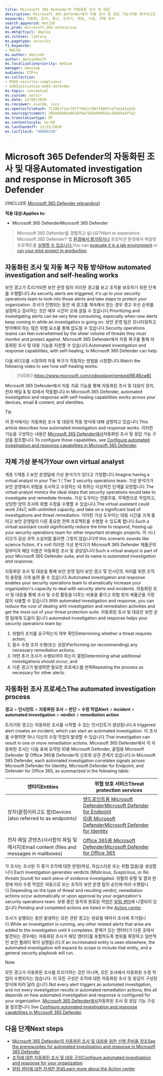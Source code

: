```yaml
---
title: Microsoft 365 Defender의 자동화된 조사 및 대응
description: Microsoft 365 Defender에서 자동 조사 및 응답 기능(자동 복구라고도 하는)에 대한 개요를 얻습니다.
keywords: 자동화, 조사, 경고, 트리거, 작업, 수정, 자체 복구
search.appverid: met150
ms.prod: microsoft-365-enterprise
ms.mktglfcycl: deploy
ms.sitesec: library
ms.pagetype: security
f1.keywords:
- NOCSH
ms.author: deniseb
author: denisebmsft
ms.localizationpriority: medium
manager: dansimp
audience: ITPro
ms.collection:
- M365-security-compliance
- m365initiative-m365-defender
ms.topic: conceptual
ms.custom: autoir
ms.date: 12/09/2020
ms.reviewer: evaldm, isco
ms.openlocfilehash: 7c28b7f3ac797f7402cfdb1f604fcef1e142a31b
ms.sourcegitcommit: 29eb89b8ba0628fbef350e8995d2c38369a4ffa2
ms.translationtype: MT
ms.contentlocale: ko-KR
ms.lasthandoff: 12/15/2020
ms.locfileid: "49683310"
---
```

# <a name="automated-investigation-and-response-in-microsoft-365-defender"></a><span data-ttu-id="7cf56-104">Microsoft 365 Defender의 자동화된 조사 및 대응</span><span class="sxs-lookup"><span data-stu-id="7cf56-104">Automated investigation and response in Microsoft 365 Defender</span></span>

[!INCLUDE [Microsoft 365 Defender rebranding](../includes/microsoft-defender.md)]


<span data-ttu-id="7cf56-105">**적용 대상:**</span><span class="sxs-lookup"><span data-stu-id="7cf56-105">**Applies to:**</span></span>
- <span data-ttu-id="7cf56-106">Microsoft 365 Defender</span><span class="sxs-lookup"><span data-stu-id="7cf56-106">Microsoft 365 Defender</span></span>

> <span data-ttu-id="7cf56-107">Microsoft 365 Defender를 경험하고 싶나요?</span><span class="sxs-lookup"><span data-stu-id="7cf56-107">Want to experience Microsoft 365 Defender?</span></span> <span data-ttu-id="7cf56-108">랩 [환경에서 평가하거나](https://aka.ms/mtp-trial-lab) 프로덕션 환경에서 파일럿 프로젝트를 [실행할 수 있습니다.](https://aka.ms/m365d-pilotplaybook)</span><span class="sxs-lookup"><span data-stu-id="7cf56-108">You can [evaluate it in a lab environment](https://aka.ms/mtp-trial-lab) or [run your pilot project in production](https://aka.ms/m365d-pilotplaybook).</span></span>
>

## <a name="how-automated-investigation-and-self-healing-works"></a><span data-ttu-id="7cf56-109">자동화된 조사 및 자동 복구 작동 방식</span><span class="sxs-lookup"><span data-stu-id="7cf56-109">How automated investigation and self-healing works</span></span>

<span data-ttu-id="7cf56-110">보안 경고가 트리거되면 보안 운영 팀이 이러한 경고를 보고 조직을 보호하기 위한 단계를 수행합니다.</span><span class="sxs-lookup"><span data-stu-id="7cf56-110">As security alerts are triggered, it's up to your security operations team to look into those alerts and take steps to protect your organization.</span></span> <span data-ttu-id="7cf56-111">조사가 진행되는 동안 새 경고를 계속해서 받는 경우 경고 우선 순위를 설정하고 검사하는 것은 매우 시간이 오래 걸릴 수 있습니다.</span><span class="sxs-lookup"><span data-stu-id="7cf56-111">Prioritizing and investigating alerts can be very time consuming, especially when new alerts keep coming in while an investigation is going on.</span></span> <span data-ttu-id="7cf56-112">보안 운영 팀은 모니터링하고 방어해야 하는 많은 위협 요소를 통해 압도될 수 있습니다.</span><span class="sxs-lookup"><span data-stu-id="7cf56-112">Security operations teams can feel overwhelmed by the sheer volume of threats they must monitor and protect against.</span></span> <span data-ttu-id="7cf56-113">Microsoft 365 Defender에서 자동 복구를 통해 자동화된 조사 및 대응 기능을 지원할 수 있습니다.</span><span class="sxs-lookup"><span data-stu-id="7cf56-113">Automated investigation and response capabilities, with self-healing, in Microsoft 365 Defender can help.</span></span>

<span data-ttu-id="7cf56-114">다음 비디오를 시청하여 자동 복구가 작동하는 방법을 시청합니다.</span><span class="sxs-lookup"><span data-stu-id="7cf56-114">Watch the following video to see how self-healing works:</span></span>

> [!VIDEO https://www.microsoft.com/videoplayer/embed/RE4BzwB]

<span data-ttu-id="7cf56-115">Microsoft 365 Defender에서 자동 치료 기능을 통해 자동화된 조사 및 대응이 장치, 전자 메일 & 및 ID에서 작동합니다.</span><span class="sxs-lookup"><span data-stu-id="7cf56-115">In Microsoft 365 Defender, automated investigation and response with self-healing capabilities works across your devices, email & content, and identities.</span></span>
 
> [!TIP]
> <span data-ttu-id="7cf56-116">이 문서에서는 자동화된 조사 및 대응의 작동 방식에 대해 설명하고 있습니다.</span><span class="sxs-lookup"><span data-stu-id="7cf56-116">This article describes how automated investigation and response works.</span></span> <span data-ttu-id="7cf56-117">이러한 기능을 구성하는 내용은 [Microsoft 365 Defender에서](mtp-configure-auto-investigation-response.md)자동화된 조사 및 응답 기능 구성을 참조합니다.</span><span class="sxs-lookup"><span data-stu-id="7cf56-117">To configure these capabilities, see [Configure automated investigation and response capabilities in Microsoft 365 Defender](mtp-configure-auto-investigation-response.md).</span></span>

## <a name="your-own-virtual-analyst"></a><span data-ttu-id="7cf56-118">자체 가상 분석가</span><span class="sxs-lookup"><span data-stu-id="7cf56-118">Your own virtual analyst</span></span>

<span data-ttu-id="7cf56-119">계층 1/계층 2 보안 운영팀에 가상 분석가가 있다고 가정합니다.</span><span class="sxs-lookup"><span data-stu-id="7cf56-119">Imagine having a virtual analyst in your Tier 1 / Tier 2 security operations team.</span></span> <span data-ttu-id="7cf56-120">가상 분석가가 보안 운영에서 위협을 조사하고 수정하는 데 취하는 이상적인 단계를 모방합니다.</span><span class="sxs-lookup"><span data-stu-id="7cf56-120">The virtual analyst mimics the ideal steps that security operations would take to investigate and remediate threats.</span></span> <span data-ttu-id="7cf56-121">가상 도우미는 연중무휴, 무제한으로 작업하고, 상당한 양의 조사와 위협 수정을 수행할 수 있습니다.</span><span class="sxs-lookup"><span data-stu-id="7cf56-121">The virtual assistant could work 24x7, with unlimited capacity, and take on a significant load of investigations and threat remediation.</span></span> <span data-ttu-id="7cf56-122">이러한 가상 도우미는 대응 시간을 크게 줄이고 보안 운영팀이 다른 중요한 전략 프로젝트를 수행할 수 있도록 합니다.</span><span class="sxs-lookup"><span data-stu-id="7cf56-122">Such a virtual assistant could significantly reduce the time to respond, freeing up your security operations team for other important strategic projects.</span></span> <span data-ttu-id="7cf56-123">이 시나리오가 공상 과학 소설처럼 들리면 그렇지 않습니다!</span><span class="sxs-lookup"><span data-stu-id="7cf56-123">If this scenario sounds like science fiction, it's not!</span></span> <span data-ttu-id="7cf56-124">이러한 가상 분석가가 Microsoft 365 Defender 제품군의 일부이자 해당 이름은 자동화된 조사 및 *응답입니다.*</span><span class="sxs-lookup"><span data-stu-id="7cf56-124">Such a virtual analyst is part of your Microsoft 365 Defender suite, and its name is *automated investigation and response*.</span></span>

<span data-ttu-id="7cf56-125">자동화된 조사 및 대응을 통해 보안 운영 팀이 보안 경고 및 인시던트 처리를 위한 조직의 용량을 크게 늘려 줄 수 있습니다.</span><span class="sxs-lookup"><span data-stu-id="7cf56-125">Automated investigation and response enables your security operations team to dramatically increase your organization's capacity to deal with security alerts and incidents.</span></span> <span data-ttu-id="7cf56-126">자동화된 조사 및 대응을 통해 조사 및 수정 활동을 다루는 비용을 줄이고 위협 방지 제품군을 가장 많이 사용할 수 있습니다.</span><span class="sxs-lookup"><span data-stu-id="7cf56-126">With automated investigation and response, you can reduce the cost of dealing with investigation and remediation activities and get the most out of your threat protection suite.</span></span> <span data-ttu-id="7cf56-127">자동화된 조사 및 대응은 보안 운영 팀에게 도움이 됩니다.</span><span class="sxs-lookup"><span data-stu-id="7cf56-127">automated investigation and response helps your security operations team by:</span></span>

1. <span data-ttu-id="7cf56-128">위협이 조치를 요구하는지 여부 확인</span><span class="sxs-lookup"><span data-stu-id="7cf56-128">Determining whether a threat requires action;</span></span>
2. <span data-ttu-id="7cf56-129">필수 수정 조치 수행(또는 권장)</span><span class="sxs-lookup"><span data-stu-id="7cf56-129">Performing (or recommending) any necessary remediation actions;</span></span>
3. <span data-ttu-id="7cf56-130">어떤 추가 조사가 수행되어야 하는지 결정</span><span class="sxs-lookup"><span data-stu-id="7cf56-130">Determining what additional investigations should occur; and</span></span>
4. <span data-ttu-id="7cf56-131">다른 경고가 발생하면 필요한 프로세스를 반복</span><span class="sxs-lookup"><span data-stu-id="7cf56-131">Repeating the process as necessary for other alerts.</span></span>

## <a name="the-automated-investigation-process"></a><span data-ttu-id="7cf56-132">자동화된 조사 프로세스</span><span class="sxs-lookup"><span data-stu-id="7cf56-132">The automated investigation process</span></span>

<span data-ttu-id="7cf56-133">**경고** > **인시던트** > **자동화된 조사** > **판단** > **수정 작업**</span><span class="sxs-lookup"><span data-stu-id="7cf56-133">**Alert** > **incident** > **automated investigation** > **verdict** > **remediation action**</span></span>

<span data-ttu-id="7cf56-134">트리거된 경고는 자동화된 조사를 시작할 수 있는 인시던트가 생성됩니다.</span><span class="sxs-lookup"><span data-stu-id="7cf56-134">A triggered alert creates an incident, which can start an automated investigation.</span></span> <span data-ttu-id="7cf56-135">이 조사를 수행하면 하나 이상의 수정 작업이 발생할 수 있습니다.</span><span class="sxs-lookup"><span data-stu-id="7cf56-135">That investigation can result in one or more remediation actions.</span></span> <span data-ttu-id="7cf56-136">Microsoft 365 Defender에서 각 자동화된 조사는 다음 표에 요약된 ID용 Microsoft Defender, 끝점용 Microsoft Defender 및 Office 365용 Defender의 신호와 상관 관계가 있습니다.</span><span class="sxs-lookup"><span data-stu-id="7cf56-136">In Microsoft 365 Defender, each automated investigation correlates signals across Microsoft Defender for Identity, Microsoft Defender for Endpoint, and Defender for Office 365, as summarized in the following table:</span></span> 

|<span data-ttu-id="7cf56-137">엔터티</span><span class="sxs-lookup"><span data-stu-id="7cf56-137">Entities</span></span> |<span data-ttu-id="7cf56-138">위협 보호 서비스</span><span class="sxs-lookup"><span data-stu-id="7cf56-138">Threat protection services</span></span>  |
|---------|---------|
|<span data-ttu-id="7cf56-139">장치(끝점이라고도 함)</span><span class="sxs-lookup"><span data-stu-id="7cf56-139">Devices (also referred to as endpoints)</span></span>     |[<span data-ttu-id="7cf56-140">엔드포인트용 Microsoft Defender</span><span class="sxs-lookup"><span data-stu-id="7cf56-140">Microsoft Defender for Endpoint</span></span>](https://docs.microsoft.com/windows/security/threat-protection/microsoft-defender-atp/automated-investigations)<br/>[<span data-ttu-id="7cf56-141">ID용 Microsoft Defender</span><span class="sxs-lookup"><span data-stu-id="7cf56-141">Microsoft Defender for Identity</span></span>](https://docs.microsoft.com/azure-advanced-threat-protection/what-is-atp) |      
|<span data-ttu-id="7cf56-142">전자 메일 콘텐츠(사서함의 파일 및 메시지)</span><span class="sxs-lookup"><span data-stu-id="7cf56-142">Email content (files and messages in mailboxes)</span></span>     |[<span data-ttu-id="7cf56-143">Office 365용 Microsoft Defender</span><span class="sxs-lookup"><span data-stu-id="7cf56-143">Microsoft Defender for Office 365</span></span>](https://docs.microsoft.com/microsoft-365/security/office-365-security/office-365-atp)         |

<span data-ttu-id="7cf56-144">각 조사는 조사된 각 증거 조각에 대한 판정(악성, 의심스러운 또는 위협 없음)을 생성합니다.</span><span class="sxs-lookup"><span data-stu-id="7cf56-144">Each investigation generates verdicts (*Malicious*, *Suspicious*, or *No threats found*) for each piece of evidence investigated.</span></span> <span data-ttu-id="7cf56-145">위협의 유형 및 결과 판정에 따라 수정 작업은 자동으로 또는 조직의 보안 운영 팀의 승인에 따라 수행됩니다.</span><span class="sxs-lookup"><span data-stu-id="7cf56-145">Depending on the type of threat and resulting verdict, remediation actions occur automatically or upon approval by your organization's security operations team.</span></span> <span data-ttu-id="7cf56-146">보류 중인 동작과 완료된 작업은 [알림 센터](mtp-action-center.md)에 나열되어 있습니다.</span><span class="sxs-lookup"><span data-stu-id="7cf56-146">Pending and completed actions are listed in the [Action center](mtp-action-center.md).</span></span>

<span data-ttu-id="7cf56-147">조사가 실행되는 동안 발생하는 모든 관련 경고는 완료될 때까지 조사에 추가됩니다.</span><span class="sxs-lookup"><span data-stu-id="7cf56-147">While an investigation is running, any other related alerts that arise are added to the investigation until it completes.</span></span> <span data-ttu-id="7cf56-148">문제가 있는 엔터티가 다른 곳에서 발견되는 경우에는 자동화된 조사가 해당 엔터티를 포함하도록 범위를 확장하고 일반적인 보안 플레이 북이 실행됩니다.</span><span class="sxs-lookup"><span data-stu-id="7cf56-148">If an incriminated entity is seen elsewhere, the automated investigation will expand its scope to include that entity, and a general security playbook will run.</span></span> 

> [!NOTE]
> <span data-ttu-id="7cf56-149">모든 경고가 자동화된 조사를 트리거하는 것은 아니며, 모든 조사에서 자동화된 수정 작업이 수행되지는 않습니다. 이 모든 구성은 조직에 대한 자동화된 조사 및 응답이 구성된 방식에 따라 달라 습니다.</span><span class="sxs-lookup"><span data-stu-id="7cf56-149">Not every alert triggers an automated investigation, and not every investigation results in automated remediation actions; this all depends on how automated investigation and response is configured for your organization.</span></span> <span data-ttu-id="7cf56-150">[Microsoft 365 Defender에서](mtp-configure-auto-investigation-response.md)자동화된 조사 및 응답 기능 구성을 참조합니다.</span><span class="sxs-lookup"><span data-stu-id="7cf56-150">See [Configure automated investigation and response capabilities in Microsoft 365 Defender](mtp-configure-auto-investigation-response.md).</span></span>


## <a name="next-steps"></a><span data-ttu-id="7cf56-151">다음 단계</span><span class="sxs-lookup"><span data-stu-id="7cf56-151">Next steps</span></span>

- [<span data-ttu-id="7cf56-152">Microsoft 365 Defender의 자동화된 조사 및 대응을 위한 선행 준비를 참조</span><span class="sxs-lookup"><span data-stu-id="7cf56-152">See the prerequisites for automated investigation and response in Microsoft 365 Defender</span></span>](mtp-configure-auto-investigation-response.md#prerequisites-for-automated-investigation-and-response-in-microsoft-365-defender)
- [<span data-ttu-id="7cf56-153">조직에 대한 자동화된 조사 및 대응 구성</span><span class="sxs-lookup"><span data-stu-id="7cf56-153">Configure automated investigation and response for your organization</span></span>](mtp-configure-auto-investigation-response.md)
- [<span data-ttu-id="7cf56-154">알림 센터에 대한 자세한 정보</span><span class="sxs-lookup"><span data-stu-id="7cf56-154">Learn more about the Action center</span></span>](mtp-action-center.md)
